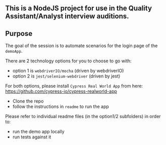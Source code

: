 ## This is a NodeJS project for use in the Quality Assistant/Analyst interview auditions.
## Purpose
The goal of the session is to automate scenarios for the login page of the `demoApp`.

There are 2 technology options for you to choose to go with:
- option 1 is `webdriverIO/mocha` (driven by webdriverIO)
- option 2 is `jest/selenium-webdriver` (driven by jest)

For both options, please install `Cypress Real World App` from here: https://github.com/cypress-io/cypress-realworld-app
- Clone the repo
- follow the instructions in `readme` to run the app


Please refer to individual readme files (in the option1/2 subfolders) in order to:
- run the demo app locally 
- run tests against it
